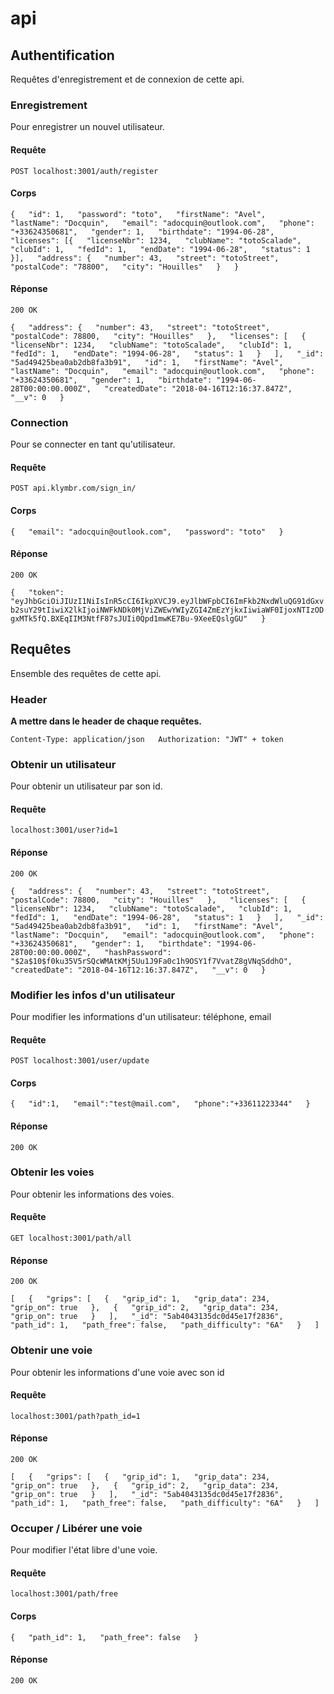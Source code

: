 # api

## Authentification
Requêtes d'enregistrement et de connexion de cette api.

### Enregistrement
Pour enregistrer un nouvel utilisateur.

#### Requête
`POST localhost:3001/auth/register`

#### Corps
`{  
	"id": 1,  
	"password": "toto",  
	"firstName": "Avel",  
	"lastName": "Docquin",  
	"email": "adocquin@outlook.com",  
	"phone": "+33624350681",  
	"gender": 1,  
	"birthdate": "1994-06-28",  
	"licenses": [{  
		"licenseNbr": 1234,  
		"clubName": "totoScalade",  
		"clubId": 1,  
		"fedId": 1,  
		"endDate": "1994-06-28",  
		"status": 1  
	}],  
	"address": {  
		"number": 43,  
		"street": "totoStreet",  
		"postalCode": "78800",  
		"city": "Houilles"  
	}  
}`

#### Réponse
`200 OK`  

`{  
    "address": {  
        "number": 43,  
        "street": "totoStreet",  
        "postalCode": 78800,  
        "city": "Houilles"  
    },  
    "licenses": [  
        {  
            "licenseNbr": 1234,  
            "clubName": "totoScalade",  
            "clubId": 1,  
            "fedId": 1,  
            "endDate": "1994-06-28",  
            "status": 1  
        }  
    ],  
    "_id": "5ad49425bea0ab2db8fa3b91",  
    "id": 1,  
    "firstName": "Avel",  
    "lastName": "Docquin",  
    "email": "adocquin@outlook.com",  
    "phone": "+33624350681",  
    "gender": 1,  
    "birthdate": "1994-06-28T00:00:00.000Z",  
    "createdDate": "2018-04-16T12:16:37.847Z",  
    "__v": 0  
}`

### Connection
Pour se connecter en tant qu'utilisateur.

#### Requête
`POST api.klymbr.com/sign_in/`

#### Corps
`{  
  "email": "adocquin@outlook.com",  
  "password": "toto"  
}`

#### Réponse
`200 OK`  

`{  
    "token":   "eyJhbGciOiJIUzI1NiIsInR5cCI6IkpXVCJ9.eyJlbWFpbCI6ImFkb2NxdWluQG91dGxvb2suY29tIiwiX2lkIjoiNWFkNDk0MjViZWEwYWIyZGI4ZmEzYjkxIiwiaWF0IjoxNTIzODgxMTk5fQ.BXEqIIM3NtfF87sJUIi0Qpd1mwKE7Bu-9XeeEQslgGU"  
}`

## Requêtes
Ensemble des requêtes de cette api.

### Header
**A mettre dans le header de chaque requêtes.**

`Content-Type: application/json  
Authorization: "JWT" + token`

### Obtenir un utilisateur
Pour obtenir un utilisateur par son id.

#### Requête
`localhost:3001/user?id=1`

#### Réponse
`200 OK`  

`{  
    "address": {  
        "number": 43,  
        "street": "totoStreet",  
        "postalCode": 78800,  
        "city": "Houilles"  
    },  
    "licenses": [  
        {  
            "licenseNbr": 1234,  
            "clubName": "totoScalade",  
            "clubId": 1,  
            "fedId": 1,  
            "endDate": "1994-06-28",  
            "status": 1  
        }  
    ],  
    "_id": "5ad49425bea0ab2db8fa3b91",  
    "id": 1,  
    "firstName": "Avel",  
    "lastName": "Docquin",  
    "email": "adocquin@outlook.com",  
    "phone": "+33624350681",  
    "gender": 1,  
    "birthdate": "1994-06-28T00:00:00.000Z",  
    "hashPassword":   "$2a$10$f0ku35V5rSQcWMAtKMj5Uu1J9Fa0c1h9OSY1f7VvatZ8gVNqSddhO",  
    "createdDate": "2018-04-16T12:16:37.847Z",  
    "__v": 0  
}`

### Modifier les infos d'un utilisateur
Pour modifier les informations d'un utilisateur: téléphone, email

#### Requête
`POST localhost:3001/user/update`
#### Corps
`{  
	"id":1,  
	"email":"test@mail.com",  
	"phone":"+33611223344"  
}`

#### Réponse
`200 OK`

### Obtenir les voies
Pour obtenir les informations des voies.

#### Requête
`GET localhost:3001/path/all`

#### Réponse
`200 OK`  

`[  
    {  
        "grips": [  
            {  
                "grip_id": 1,  
                "grip_data": 234,  
                "grip_on": true  
            },  
            {  
                "grip_id": 2,  
                "grip_data": 234,  
                "grip_on": true  
            }  
        ],  
        "_id": "5ab4043135dc0d45e17f2836",  
        "path_id": 1,  
        "path_free": false,  
        "path_difficulty": "6A"  
    }  
]`

### Obtenir une voie
Pour obtenir les informations d'une voie avec son id

#### Requête
`localhost:3001/path?path_id=1`

#### Réponse
`200 OK`  

`[  
    {  
        "grips": [  
            {  
                "grip_id": 1,  
                "grip_data": 234,  
                "grip_on": true  
            },  
            {  
                "grip_id": 2,  
                "grip_data": 234,  
                "grip_on": true  
            }  
        ],  
        "_id": "5ab4043135dc0d45e17f2836",  
        "path_id": 1,  
        "path_free": false,  
        "path_difficulty": "6A"  
    }  
]`

### Occuper / Libérer une voie
Pour modifier l'état libre d'une voie.

#### Requête
`localhost:3001/path/free`

#### Corps
`{  
	"path_id": 1,  
	"path_free": false  
}`

#### Réponse
`200 OK`
